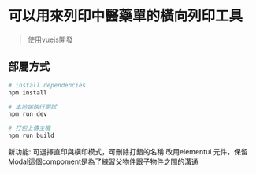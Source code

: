 # 可以用來列印中醫藥單的橫向列印工具

> 使用vuejs開發

## 部屬方式

``` bash
# install dependencies
npm install

# 本地端執行測試
npm run dev

# 打包上傳主機
npm run build

```
新功能:
可選擇直印與橫印模式，可刪除打錯的名稱
改用elementui 元件，保留Modal這個compoment是為了練習父物件跟子物件之間的溝通